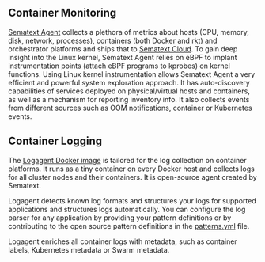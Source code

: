 ## Container Monitoring

[Sematext Agent](sematext-agent.md) collects a plethora of metrics about hosts (CPU, memory, disk, network, processes), containers (both Docker and rkt) and orchestrator platforms and ships that to [Sematext Cloud](https://sematext.com/cloud). To gain deep insight into the Linux kernel, Sematext Agent relies on eBPF to implant instrumentation points (attach eBPF programs to kprobes) on kernel functions. Using Linux kernel instrumentation allows Sematext Agent a very efficient and powerful system exploration approach. It has auto-discovery capabilities of services deployed on physical/virtual hosts and containers, as well as a mechanism for reporting inventory info. It also collects events from different sources such as OOM notifications, container or Kubernetes events.

## Container Logging

The [Logagent Docker image](https://hub.docker.com/r/sematext/logagent/) is tailored for the log collection on container platforms. It runs as a tiny container on every Docker host and collects logs for all cluster nodes and their containers. It is open-source agent created by Sematext.

Logagent detects known log formats and structures your logs for supported applications and structures logs automatically. You can configure the log parser for any application by providing your pattern definitions or by contributing to the open source pattern definitions in the [patterns.yml](https://github.com/sematext/logagent-js/blob/master/patterns.yml) file. 

Logagent enriches all container logs with metadata, such as container labels, Kubernetes metadata or Swarm metadata.  
